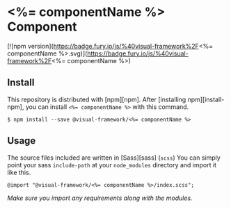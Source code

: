# <%= componentName %> Component

[![npm version](https://badge.fury.io/js/%40visual-framework%2F<%= componentName %>.svg)](https://badge.fury.io/js/%40visual-framework%2F<%= componentName %>)

## Install

This repository is distributed with [npm][npm]. After [installing npm][install-npm], you can install `<%= componentName %>` with this command.

```
$ npm install --save @visual-framework/<%= componentName %>
```

## Usage

The source files included are written in [Sass][sass] (`scss`) You can simply point your sass `include-path` at your `node_modules` directory and import it like this.

```
@import "@visual-framework/<%= componentName %>/index.scss";
```

_Make sure you import any requirements along with the modules._
